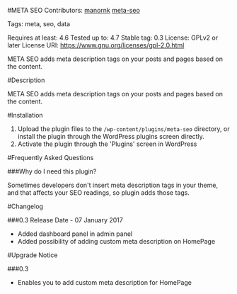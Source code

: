 #META SEO
Contributors: [manornk](http://manornk.me)  [meta-seo](https://wordpress.org/plugins/meta-seo/)

Tags: meta, seo, data

Requires at least: 4.6
Tested up to: 4.7
Stable tag: 0.3
License: GPLv2 or later
License URI: https://www.gnu.org/licenses/gpl-2.0.html


META SEO adds meta description tags on your posts and pages based on the content.

#Description

META SEO adds meta description tags on your posts and pages based on the content.

#Installation

1. Upload the plugin files to the `/wp-content/plugins/meta-seo` directory, or install the plugin through the WordPress plugins screen directly.
1. Activate the plugin through the 'Plugins' screen in WordPress


#Frequently Asked Questions

###Why do I need this plugin?

Sometimes developers don't insert meta description tags in your theme, and that affects your SEO readings, so plugin adds those tags.


#Changelog

###0.3
Release Date - 07 January 2017
* Added dashboard panel in admin panel
* Added possibility of adding custom meta description on HomePage

#Upgrade Notice

###0.3
* Enables you to add custom meta description for HomePage
